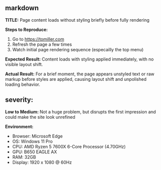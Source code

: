 ## markdown

**TITLE:** Page content loads without styling briefly before fully rendering

**Steps to Reproduce:**
1. Go to https://tomiller.com
2. Refresh the page a few times
3. Watch initial page rendering sequence (especailly the top menu)

**Expected Result:**
Content loads with styling applied immediately, with no visible layout shift.

**Actual Result:**
For a brief moment, the page appears unstyled text or raw markup before styles are applied, causing layout shift and unpolished loading behavior.

## severity: 
**Low to Medium:** 
Not a huge problem, but disrupts the first impression and could make the site look unrefined

**Environment:**
- Browser: Microsoft Edge
- OS: Windows 11 Pro
- CPU: AMD Ryzen 5 7600X 6-Core Processor (4.70GHz)
- GPU: B650 EAGLE AX
- RAM: 32GB
- Display: 1920 x 1080 @ 60Hz
